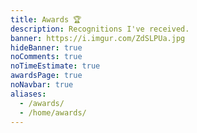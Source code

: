 ```yaml
---
title: Awards 🏆️
description: Recognitions I've received.
banner: https://i.imgur.com/ZdSLPUa.jpg
hideBanner: true
noComments: true
noTimeEstimate: true
awardsPage: true
noNavbar: true
aliases:
  - /awards/
  - /home/awards/
---
```

